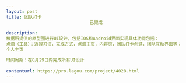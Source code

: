 ```yaml
---                
layout: post       
title: 团队打卡
                                已完成
           
description: 
根据所提供的原型图进行UI设计，包括IOS和Android界面实现具体功能包括：
点滴（工具）：选择习惯，完成方式，点滴主页，内容页，团队打卡创建，团队互动界面等；
个人主页

时间周期：在8月29日内完成所有UI设计
     
contenturl: https://pro.lagou.com/project/4028.html      
---                 
```


